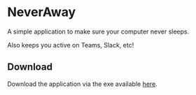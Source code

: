 # NeverAway
A simple application to make sure your computer never sleeps. 

Also keeps you active on Teams, Slack, etc!


## Download
Download the application via the exe available <a href="NeverSleep.exe" download>here</a>.
 
